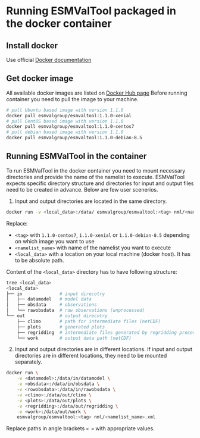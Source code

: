 # Running ESMValTool packaged in the docker container

## Install docker
Use official [Docker documentation](https://docs.docker.com/engine/installation/)

## Get docker image
All available docker images are listed on
[Docker Hub page](https://hub.docker.com/r/esmvalgroup/esmvaltool/tags/)
Before running container you need to pull the image to your machine.

```sh
# pull Ubuntu based image with version 1.1.0
docker pull esmvalgroup/esmvaltool:1.1.0-xenial
# pull CentOS based image with version 1.1.0
docker pull esmvalgroup/esmvaltool:1.1.0-centos7
# pull debian based image with version 1.1.0
docker pull esmvalgroup/esmvaltool:1.1.0-debian-8.5
```

## Running ESMValTool in the container
To run ESMValTool in the docker container you need to mount
necessary directories and provide the name of the namelist
to execute. ESMValTool expects specific directory structure
and directories for input and output files need to be created
in advance. Below are few user scenerios.

1. Input and output directories are located in the same directory.
```sh
docker run -v <local_data>:/data/ esmvalgroup/esmvaltool:<tag> nml/<namelist_name>.xml
```
Replace:
* `<tag>` with `1.1.0-centos7`, `1.1.0-xenial` or `1.1.0-debian-8.5`
    depending on which image
you want to use
* `<namelist_name>` with name of the namelist you want to execute
* `<local_data>` with  a location on your local machine
(docker host). It has to be absolute path.

Content of the `<local_data>`
directory has to have following structure:
```sh
tree <local_data>
<local_data>
├── in              # input direcotry
│   ├── datamodel   # model data
│   ├── obsdata     # observations
│   └── rawobsdata  # raw observations (unprocessed)
└── out             # output direcotry
    ├── climo       # path for intermediate files (netCDF)
    ├── plots       # generated plots
    ├── regridding  # intermediate files generated by regridding process
    └── work        # output data path (netCDF)
```

2. Input and output directories are in different locations.
If input and output directories are in different locations,
they need to be mounted separately.
```sh
docker run \
    -v <datamodel>:/data/in/datamodel \
    -v <obsdata>:/data/in/obsdata \
    -v <rowobsdata>:/data/in/rawobsdata \
    -v <climo>:/data/out/climo \
    -v <plots>:/data/out/plots \
    -v <regridding>:/data/out/regridding \
    -v <work>:/data/out/work \
    esmvalgroup/esmvaltool:<tag> nml/<namelist_name>.xml
```
Replace paths in angle brackets `< >` with appropriate values.
